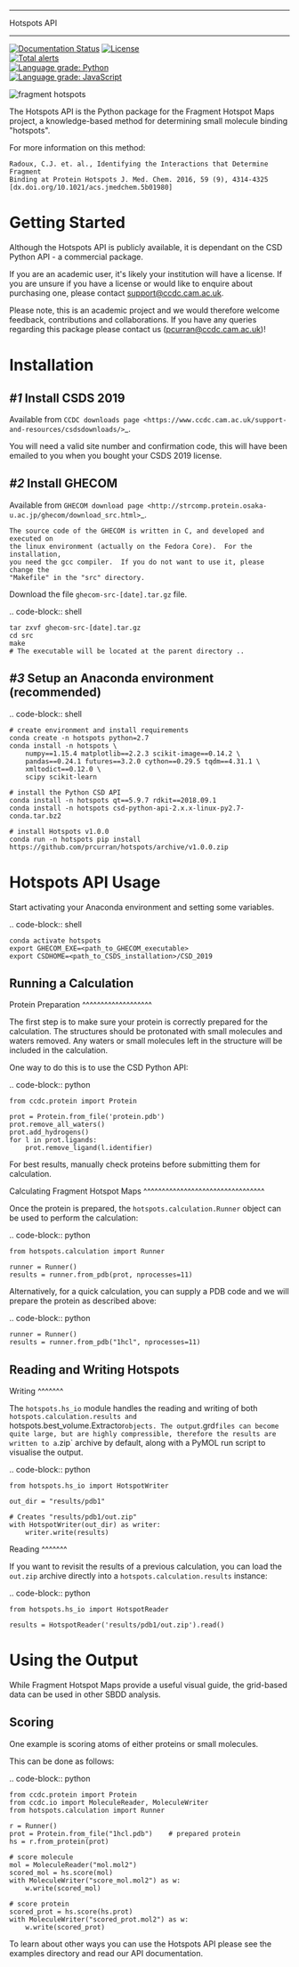 ************
Hotspots API
************

[![Documentation Status](https://readthedocs.org/projects/hotspots/badge/?version=latest)](https://hotspots.readthedocs.io/en/latest/?badge=latest)	
[![License](http://img.shields.io/badge/license-MIT-blue.svg?style=flat)](https://github.com/prcurran/fragment_hotspot_maps/blob/master/LICENSE)	
[![Total alerts](https://img.shields.io/lgtm/alerts/g/prcurran/fragment_hotspot_maps.svg?logo=lgtm&logoWidth=18)](https://lgtm.com/projects/g/prcurran/fragment_hotspot_maps/alerts/)	
[![Language grade: Python](https://img.shields.io/lgtm/grade/python/g/prcurran/fragment_hotspot_maps.svg?logo=lgtm&logoWidth=18)](https://lgtm.com/projects/g/prcurran/fragment_hotspot_maps/context:python)	
[![Language grade: JavaScript](https://img.shields.io/lgtm/grade/javascript/g/prcurran/fragment_hotspot_maps.svg?logo=lgtm&logoWidth=18)](https://lgtm.com/projects/g/prcurran/fragment_hotspot_maps/context:javascript)	


 ![fragment hotspots](http://fragment-hotspot-maps.ccdc.cam.ac.uk/static/cover_small.jpg)


The Hotspots API is the Python package for the Fragment Hotspot Maps project,
a knowledge-based method for determining small molecule binding "hotspots".

For more information on this method:

    Radoux, C.J. et. al., Identifying the Interactions that Determine Fragment
    Binding at Protein Hotspots J. Med. Chem. 2016, 59 (9), 4314-4325
    [dx.doi.org/10.1021/acs.jmedchem.5b01980]


Getting Started
===============

Although the Hotspots API is publicly available, it is dependant on the CSD
Python API - a commercial package.

If you are an academic user, it's likely your institution will have a license.
If you are unsure if you have a license or would like to enquire about
purchasing one, please contact support@ccdc.cam.ac.uk.

Please note, this is an academic project and we would therefore welcome
feedback, contributions and collaborations. If you have any queries regarding
this package please contact us (pcurran@ccdc.cam.ac.uk)!


Installation
============


*#1* Install CSDS 2019
----------------------

Available from `CCDC downloads page <https://www.ccdc.cam.ac.uk/support-and-resources/csdsdownloads/>`_.

You will need a valid site number and confirmation code, this will have been
emailed to you when you bought your CSDS 2019 license.


*#2* Install GHECOM
-------------------

Available from `GHECOM download page <http://strcomp.protein.osaka-u.ac.jp/ghecom/download_src.html>`_.

    The source code of the GHECOM is written in C, and developed and executed on
    the linux environment (actually on the Fedora Core).  For the installation,
    you need the gcc compiler.  If you do not want to use it, please change the
    "Makefile" in the "src" directory.

Download the file ``ghecom-src-[date].tar.gz`` file.

.. code-block:: shell
    
    tar zxvf ghecom-src-[date].tar.gz
    cd src
    make
    # The executable will be located at the parent directory ..


*#3* Setup an Anaconda environment (recommended)
------------------------------------------------

.. code-block:: shell
    
    # create environment and install requirements
    conda create -n hotspots python=2.7
    conda install -n hotspots \
        numpy==1.15.4 matplotlib==2.2.3 scikit-image==0.14.2 \
        pandas==0.24.1 futures==3.2.0 cython==0.29.5 tqdm==4.31.1 \
        xmltodict==0.12.0 \
        scipy scikit-learn
    
    # install the Python CSD API
    conda install -n hotspots qt==5.9.7 rdkit==2018.09.1
    conda install -n hotspots csd-python-api-2.x.x-linux-py2.7-conda.tar.bz2
    
    # install Hotspots v1.0.0
    conda run -n hotspots pip install https://github.com/prcurran/hotspots/archive/v1.0.0.zip


Hotspots API Usage
==================

Start activating your Anaconda environment and setting some variables.

.. code-block:: shell

    conda activate hotspots
    export GHECOM_EXE=<path_to_GHECOM_executable>
    export CSDHOME=<path_to_CSDS_installation>/CSD_2019


Running a Calculation
---------------------

Protein Preparation
^^^^^^^^^^^^^^^^^^^

The first step is to make sure your protein is correctly prepared for the
calculation. The structures should be protonated with small molecules and
waters removed. Any waters or small molecules left in the structure will
be included in the calculation.

One way to do this is to use the CSD Python API:


.. code-block:: python
    
    from ccdc.protein import Protein

    prot = Protein.from_file('protein.pdb')
    prot.remove_all_waters()
    prot.add_hydrogens()
    for l in prot.ligands:
        prot.remove_ligand(l.identifier)


For best results, manually check proteins before submitting them for calculation.


Calculating Fragment Hotspot Maps
^^^^^^^^^^^^^^^^^^^^^^^^^^^^^^^^^

Once the protein is prepared, the `hotspots.calculation.Runner` object can be
used to perform the calculation:

.. code-block:: python

    from hotspots.calculation import Runner

    runner = Runner()
    results = runner.from_pdb(prot, nprocesses=11)
	

Alternatively, for a quick calculation, you can supply a PDB code and we will
prepare the protein as described above:

.. code-block:: python

    runner = Runner()
    results = runner.from_pdb("1hcl", nprocesses=11)


Reading and Writing Hotspots
----------------------------

Writing
^^^^^^^

The  `hotspots.hs_io` module handles the reading and writing of both  `hotspots.calculation.results
and  `hotspots.best_volume.Extractor` objects. The output `.grd` files can become quite large,
but are highly compressible, therefore the results are written to a `.zip` archive by default,
along with a PyMOL run script to visualise the output.

.. code-block:: python

    from hotspots.hs_io import HotspotWriter
	
    out_dir = "results/pdb1"

    # Creates "results/pdb1/out.zip"
    with HotspotWriter(out_dir) as writer:
        writer.write(results)

Reading
^^^^^^^

If you want to revisit the results of a previous calculation, you can load the
`out.zip` archive directly into a `hotspots.calculation.results` instance:

.. code-block:: python

    from hotspots.hs_io import HotspotReader

    results = HotspotReader('results/pdb1/out.zip').read()



Using the Output
================

While Fragment Hotspot Maps provide a useful visual guide, the grid-based data
can be used in other SBDD analysis.

Scoring
-------

One example is scoring atoms of either proteins or small molecules.

This can be done as follows: 

.. code-block:: python

    from ccdc.protein import Protein
    from ccdc.io import MoleculeReader, MoleculeWriter
    from hotspots.calculation import Runner
	
	r = Runner()
	prot = Protein.from_file("1hcl.pdb")    # prepared protein
	hs = r.from_protein(prot)
	
	# score molecule
	mol = MoleculeReader("mol.mol2")
	scored_mol = hs.score(mol)
	with MoleculeWriter("score_mol.mol2") as w:
	    w.write(scored_mol)
		
	# score protein
	scored_prot = hs.score(hs.prot)
	with MoleculeWriter("scored_prot.mol2") as w:
	    w.write(scored_prot)
    

To learn about other ways you can use the Hotspots API please see the examples
directory and read our API documentation.